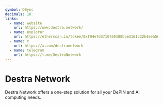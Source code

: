 ```yaml
---
symbol: DSync
decimals: 18
links:
  - name: website
    url: https://www.destra.network/
  - name: explorer
    url: https://etherscan.io/token/0xf94e7d0710709388bce3161c32b4eea56d3f91cc
  - name: x
    url: https://x.com/destranetwork
  - name: telegram
    url: https://t.me/DestraNetwork
---
```


# Destra Network

Destra Network offers a one-step solution for all your DePIN and AI computing needs.
